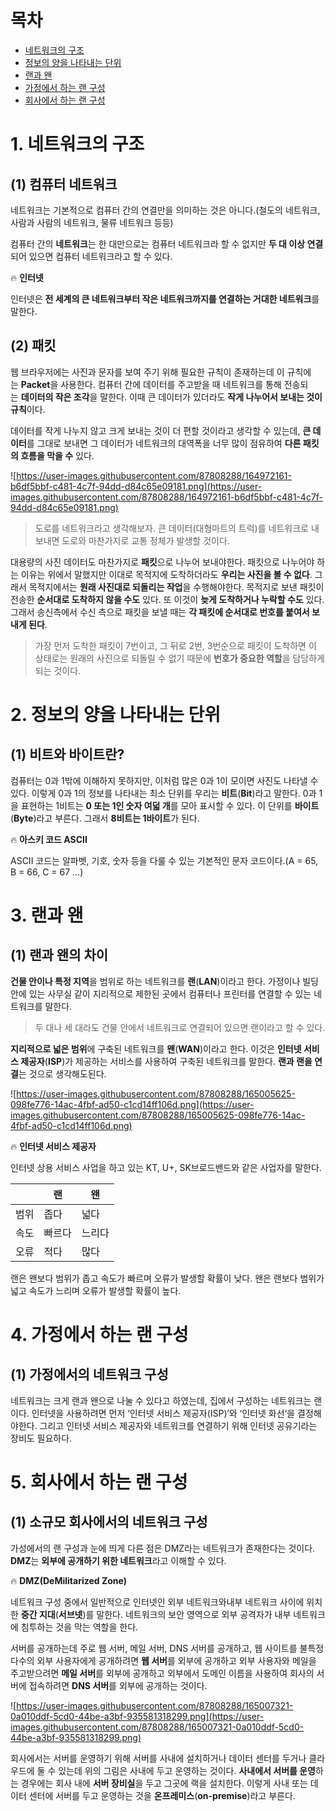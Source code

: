 # 목차

- [네트워크의 구조](#1-네트워크의-구조)
- [정보의 양을 나타내는 단위](#2-정보의-양을-나타내는-단위)
- [랜과 왠](#3-랜과-왠)
- [가정에서 하는 랜 구성](#4-가정에서-하는-랜-구성)
- [회사에서 하는 랜 구성](#5-회사에서-하는-랜-구성)

# **1. 네트워크의 구조**

## (1) **컴퓨터 네트워크**

네트워크는 기본적으로 컴퓨터 간의 연결만을 의미하는 것은 아니다.(철도의 네트워크, 사람과 사람의 네트워크, 물류 네트워크 등등)

컴퓨터 간의 **네트워크**는 한 대만으로는 컴퓨터 네트워크라 할 수 없지만 **두 대 이상 연결**되어 있으면 컴퓨터 네트워크라고 할 수 있다.

🔥 **인터넷**

인터넷은 **전 세계의 큰 네트워크부터 작은 네트워크까지를 연결하는 거대한 네트워크**를 말한다.

## (2) **패킷**

웹 브라우저에는 사진과 문자를 보여 주기 위해 필요한 규칙이 존재하는데 이 규칙에는 **Packet**을 사용한다. 컴퓨터 간에 데이터를 주고받을 때 네트워크를 통해 전송되는 **데이터의 작은 조각**을 말한다. 이때 큰 데이터가 있더라도 **작게 나누어서 보내는 것이 규칙**이다.

데이터를 작게 나누지 않고 크게 보내는 것이 더 편할 것이라고 생각할 수 있는데, **큰 데이터**를 그대로 보내면 그 데이터가 네트워크의 대역폭을 너무 많이 점유하여 **다른 패킷의 흐름을 막을 수** 있다.

![https://user-images.githubusercontent.com/87808288/164972161-b6df5bbf-c481-4c7f-94dd-d84c65e09181.png](https://user-images.githubusercontent.com/87808288/164972161-b6df5bbf-c481-4c7f-94dd-d84c65e09181.png)

> 도로를 네트워크라고 생각해보자. 큰 데이터(대형마트의 트럭)를 네트워크로 내보내면 도로와 마찬가지로 교통 정체가 발생할 것이다.
> 

대용량의 사진 데이터도 마찬가지로 **패킷**으로 나누어 보내야한다. 패킷으로 나누어야 하는 이유는 위에서 말했지만 이대로 목적지에 도착하더라도 **우리는 사진을 볼 수 없다**. 그래서 목적지에서는 **원래 사진대로 되돌리는 작업**을 수행해야한다. 목적지로 보낸 패킷이 전송한 **순서대로 도착하지 않을 수도** 있다. 또 이것이 **늦게 도착하거나 누락할 수도** 있다. 그래서 송신측에서 수신 측으로 패킷을 보낼 때는 **각 패킷에 순서대로 번호를 붙여서 보내게 된다**.

> 가장 먼저 도착한 패킷이 7번이고, 그 뒤로 2번, 3번순으로 패킷이 도착하면 이 상태로는 원래의 사진으로 되돌릴 수 없기 때문에 **번호가 중요한 역할**을 담당하게 되는 것이다.
> 

# **2. 정보의 양을 나타내는 단위**

## (1) **비트와 바이트란?**

컴퓨터는 0과 1밖에 이해하지 못하지만, 이처럼 많은 0과 1이 모이면 사진도 나타낼 수 있다. 이렇게 0과 1의 정보를 나타내는 최소 단위를 우리는 **비트**(**Bit**)라고 말한다. 0과 1을 표현하는 1비트는 **0 또는 1인 숫자 여덟 개**를 모아 표시할 수 있다. 이 단위를 **바이트**(**Byte**)라고 부른다. 그래서 **8비트는 1바이트**가 된다.

🔥 **아스키 코드 ASCII**

ASCII 코드는 알파벳, 기호, 숫자 등을 다룰 수 있는 기본적인 문자 코드이다.(A = 65, B = 66, C = 67 …)

# **3. 랜과 왠**

## (1) **랜과 왠의 차이**

**건물 안이나 특정 지역**을 범위로 하는 네트워크를 **랜**(**LAN**)이라고 한다. 가정이나 빌딩 안에 있는 사무실 같이 지리적으로 제한된 곳에서 컴퓨터나 프린터를 연결할 수 있는 네트워크를 말한다.

> 두 대나 세 대라도 건물 안에서 네트워크로 연결되어 있으면 랜이라고 할 수 있다.
> 

**지리적으로 넓은 범위**에 구축된 네트워크를 **왠**(**WAN**)이라고 한다. 이것은 **인터넷 서비스 제공자**(**ISP**)가 제공하는 서비스를 사용하여 구축된 네트워크를 말한다. **랜과 랜을 연결**는 것으로 생각해도된다.

![https://user-images.githubusercontent.com/87808288/165005625-098fe776-14ac-4fbf-ad50-c1cd14ff106d.png](https://user-images.githubusercontent.com/87808288/165005625-098fe776-14ac-4fbf-ad50-c1cd14ff106d.png)

🔥 **인터넷 서비스 제공자**

인터넷 상용 서비스 사업을 하고 있는 KT, U+, SK브로드밴드와 같은 사업자를 말한다.

|  | 랜 | 왠 |
| --- | --- | --- |
| 범위 | 좁다 | 넓다 |
| 속도 | 빠르다 | 느리다 |
| 오류 | 적다 | 많다 |

랜은 왠보다 범위가 좁고 속도가 빠르며 오류가 발생할 확률이 낮다. 왠은 랜보다 범위가 넓고 속도가 느리며 오류가 발생할 확률이 높다.

# **4. 가정에서 하는 랜 구성**

## (1) **가정에서의 네트워크 구성**

네트워크는 크게 랜과 왠으로 나눌 수 있다고 하였는데, 집에서 구성하는 네트워크는 랜이다. 인터넷을 사용하려면 먼저 ‘인터넷 서비스 제공자(ISP)‘와 ‘인터넷 화선‘을 결정해야한다. 그리고 인터넷 서비스 제공자와 네트워크를 연결하기 위해 인터넷 공유기라는 장비도 필요하다.

# **5. 회사에서 하는 랜 구성**

## (1) **소규모 회사에서의 네트워크 구성**

가성에서의 랜 구성과 눈에 띄게 다른 점은 DMZ라는 네트워크가 존재한다는 것이다. **DMZ**는 **외부에 공개하기 위한 네트워크**라고 이해할 수 있다.

🔥 **DMZ(DeMilitarized Zone)**

네트워크 구성 중에서 일반적으로 인터넷인 외부 네트워크와내부 네트워크 사이에 위치한 **중간 지대**(**서브넷**)를 말한다. 네트워크의 보안 영역으로 외부 공격자가 내부 네트워크에 침투하는 것을 막는 역할을 한다.

서버를 공개하는데 주로 웹 서버, 메일 서버, DNS 서버를 공개하고, 웹 사이트를 불특정 다수의 외부 사용자에게 공개하려면 **웹 서버**를 외부에 공개하고 외부 사용자와 메일을 주고받으려면 **메일 서버**를 외부에 공개하고 외부에서 도메인 이름을 사용하여 회사의 서버에 접속하려면 **DNS 서버**를 외부에 공개하는 것이다.

![https://user-images.githubusercontent.com/87808288/165007321-0a010ddf-5cd0-44be-a3bf-935581318299.png](https://user-images.githubusercontent.com/87808288/165007321-0a010ddf-5cd0-44be-a3bf-935581318299.png)

회사에서는 서버를 운영하기 위해 서버를 사내에 설치하거나 데이터 센터를 두거나 클라우드에 둘 수 있는데 위의 그림은 사내에 두고 운영하는 것이다. **사내에서 서버를 운영**하는 경우에는 회사 내에 **서버 장비실**을 두고 그곳에 랙을 설치한다. 이렇게 사내 또는 데이터 센터에 서버를 두고 운영하는 것을 **온프레미스**(**on-premise**)라고 부른다.
